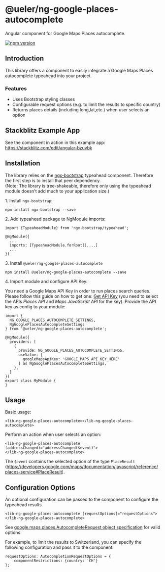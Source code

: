 # @ueler/ng-google-places-autocomplete
Angular component for Google Maps Places autocomplete.

[![npm version](https://badge.fury.io/js/%40ueler%2Fng-google-places-autocomplete.svg)](https://badge.fury.io/js/%40ueler%2Fng-google-places-autocomplete)

## Introduction
This library offers a component 
to easily integrate a Google Maps Places autocomplete typeahead into your project.

### Features
- Uses Bootstrap styling classes
- Configurable request options (e.g. to limit the results to specific country)
- Returns places details (including long,lat,etc.) when user selects an option

## Stackblitz Example App
See the component in action in this example app:
https://stackblitz.com/edit/angular-bzuvbk

## Installation
The library relies on the [ngx-bootstrap](https://github.com/valor-software/ngx-bootstrap) typeahead component. 
Therefore the first step is to install that peer dependency.  
(Note: The library is tree-shakeable, therefore only using the typeahead module doesn't add much to your application size.)


1\. Install ``ngx-bootstrap``:
```
npm install ngx-bootstrap --save
```

2\. Add typeahead package to NgModule imports:
```
import {TypeaheadModule} from 'ngx-bootstrap/typeahead';

@NgModule({
  ...
  imports: [TypeaheadModule.forRoot(),...]
  ...
})
```

3\. Install ``@ueler/ng-google-places-autocomplete``
```
npm install @ueler/ng-google-places-autocomplete --save
```

4\. Import module and configure API Key:  

You need a Google Maps API Key in order to run places search queries.  
Please follow this guide on how to get one: [Get API Key](https://developers.google.com/places/web-service/get-api-key)
(you need to select the APIs _Places API_ and _Maps JavaScript API_ for the key).
Provide the API key as config to your module:
```
import {
  NG_GOOGLE_PLACES_AUTOCOMPLETE_SETTINGS,
  NgGooglePlacesAutocompleteSettings
} from '@ueler/ng-google-places-autocomplete';

@NgModule({
  providers: [
    {
      provide: NG_GOOGLE_PLACES_AUTOCOMPLETE_SETTINGS,
      useValue: {
        googleMapsApiKey: 'GOOGLE_MAPS_API_KEY_HERE'
      } as NgGooglePlacesAutocompleteSettings,
    },
  ]
})
export class MyModule {
}
```

## Usage
Basic usage:
```
<lib-ng-google-places-autocomplete></lib-ng-google-places-autocomplete>
```

Perform an action when user selects an option:
```
<lib-ng-google-places-autocomplete (addressChanged)="addressChanged($event)">
</lib-ng-google-places-autocomplete>
```
The ``$event`` contains the selected option of the type ``PlaceResult`` (https://developers.google.com/maps/documentation/javascript/reference/places-service#PlaceResult).

## Configuration Options
An optional configuration can be passed to the component to configure the typeahead results
```
<lib-ng-google-places-autocomplete [requestOptions]="requestOptions">
</lib-ng-google-places-autocomplete>
```
See [google.maps.places.AutocompleteRequest object specification](https://developers.google.com/maps/documentation/javascript/reference/places-autocomplete-service#AutocompletionRequest) for valid options.

For example, to limit the results to Switzerland, you can specify the following configuration and pass it to the component:
```
requestOptions: AutocompletionRequestOptions = {
    componentRestrictions: {country: 'CH'}
};
```
